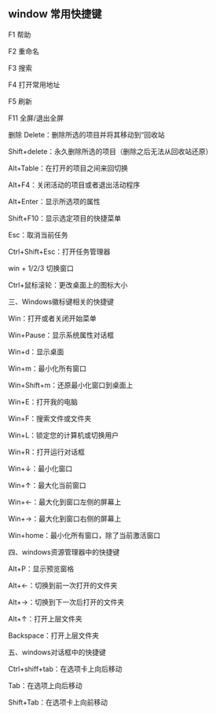 ## window 常用快捷键

F1 帮助

F2 重命名

F3 搜索

F4 打开常用地址

F5 刷新

F11 全屏/退出全屏



删除 Delete：删除所选的项目并将其移动到“回收站

Shift+delete：永久删除所选的项目（删除之后无法从回收站还原）



Alt+Table：在打开的项目之间来回切换

Alt+F4：关闭活动的项目或者退出活动程序

Alt+Enter：显示所选项的属性

Shift+F10：显示选定项目的快捷菜单

Esc：取消当前任务

Ctrl+Shift+Esc：打开任务管理器

win + 1/2/3 切换窗口

Ctrl+鼠标滚轮：更改桌面上的图标大小

三、Windows徽标键相关的快捷键

Win：打开或者关闭开始菜单

Win+Pause：显示系统属性对话框

Win+d：显示桌面

Win+m：最小化所有窗口

Win+Shift+m：还原最小化窗口到桌面上

Win+E：打开我的电脑

Win+F：搜索文件或文件夹

Win+L：锁定您的计算机或切换用户

Win+R：打开运行对话框

Win+↓：最小化窗口

Win+↑：最大化当前窗口

Win+←：最大化到窗口左侧的屏幕上

Win+→：最大化到窗口右侧的屏幕上

Win+home：最小化所有窗口，除了当前激活窗口

 四、windows资源管理器中的快捷键

Alt+P：显示预览窗格

Alt+←：切换到前一次打开的文件夹

Alt+→：切换到下一次后打开的文件夹

Alt+↑：打开上层文件夹

Backspace：打开上层文件夹

 

五、windows对话框中的快捷键

Ctrl+shiff+tab：在选项卡上向后移动

Tab：在选项上向后移动

Shift+Tab：在选项卡上向前移动